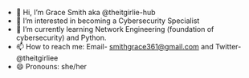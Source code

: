 - 👋 Hi, I’m Grace Smith aka @theitgirlie-hub 
- 👀 I’m interested in becoming a Cybersecurity Specialist
- 🌱 I’m currently learning Network Engineering (foundation of cybersecurity) and Python.
- 📫 How to reach me: Email- smithgrace361@gmail.com  and Twitter- @theitgirliee
- 😄 Pronouns: she/her
  

<!---
theitgirlie-hub/theitgirlie-hub is a ✨ special ✨ repository because its `README.md` (this file) appears on your GitHub profile.
You can click the Preview link to take a look at your changes.
--->
